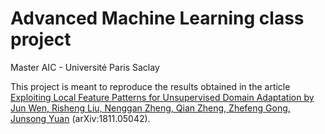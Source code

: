 # Advanced Machine Learning class project
Master AIC - Université Paris Saclay

This project is meant to reproduce the results obtained in the article [Exploiting Local Feature Patterns for Unsupervised Domain Adaptation by Jun Wen, Risheng Liu, Nenggan Zheng, Qian Zheng, Zhefeng Gong, Junsong Yuan](https://arxiv.org/abs/1811.05042) (arXiv:1811.05042).

